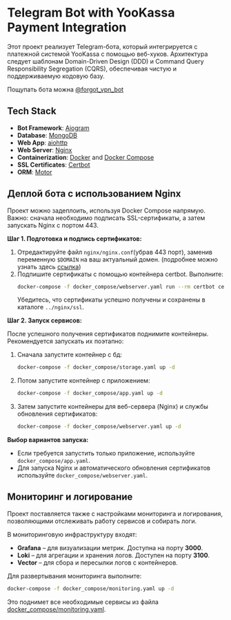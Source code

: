 
# Telegram Bot with YooKassa Payment Integration

Этот проект реализует Telegram-бота, который интегрируется с платежной системой YooKassa с помощью веб-хуков. Архитектура следует шаблонам Domain-Driven Design (DDD) и Command Query Responsibility Segregation (CQRS), обеспечивая чистую и поддерживаемую кодовую базу.

Пощупать бота можна [@forgot_vpn_bot](https://t.me/forgot_vpn_bot)

## Tech Stack

- **Bot Framework**: [Aiogram](https://aiogram.dev/)
- **Database**: [MongoDB](https://www.mongodb.com/)
- **Web App**: [aiohttp](https://docs.aiohttp.org/en/stable/)
- **Web Server**: [Nginx](https://www.nginx.com/)
- **Containerization**: [Docker](https://www.docker.com/) and [Docker Compose](https://docs.docker.com/compose/)
- **SSL Certificates**: [Certbot](https://certbot.eff.org/)
- **ORM**: [Motor](https://motor.readthedocs.io/en/stable/)

## Деплой бота с использованием Nginx

Проект можно задеплоить, используя Docker Compose напрямую. Важно: сначала необходимо подписать SSL-сертификаты, а затем запускать Nginx c портом 443.

**Шаг 1. Подготовка и подпись сертификатов:**

1. Отредактируйте файл `nginx/nginx.conf`(убрав 443 порт), заменив переменную `$DOMAIN` на ваш актуальный домен. (подробнее можно узнать здесь [ссылка](https://github.com/ssharkexe/telegram-nginx-docker-webhook/blob/main/README.md))
2. Подпишите сертификаты с помощью контейнера certbot. Выполните:
   ```bash
   docker-compose -f docker_compose/webserver.yaml run --rm certbot certonly --webroot --webroot-path=/var/www/certbot -d ваш_домен
   ```
   Убедитесь, что сертификаты успешно получены и сохранены в каталоге `../nginx/ssl`.

**Шаг 2. Запуск сервисов:**

После успешного получения сертификатов поднимите контейнеры. Рекомендуется запускать их поэтапно:

1. Сначала запустите контейнер с бд:
   ```bash
   docker-compose -f docker_compose/storage.yaml up -d
   ```
2. Потом запустите контейнер с приложением:
    ```bash
   docker-compose -f docker_compose/app.yaml up -d
   ```
3. Затем запустите контейнеры для веб-сервера (Nginx) и службы обновления сертификатов:
   ```bash
   docker-compose -f docker_compose/webserver.yaml up -d
   ```

**Выбор вариантов запуска:**

- Если требуется запустить только приложение, используйте `docker_compose/app.yaml`.
- Для запуска Nginx и автоматического обновления сертификатов используйте `docker_compose/webserver.yaml`.


## Мониторинг и логирование

Проект поставляется также с настройками мониторинга и логирования, позволяющими отслеживать работу сервисов и собирать логи.

В мониторинговую инфраструктуру входят:
- **Grafana** – для визуализации метрик. Доступна на порту **3000**.
- **Loki** – для агрегации и хранения логов. Доступен на порту **3100**.
- **Vector** – для сбора и пересылки логов с контейнеров.

Для развертывания мониторинга выполните:
```bash
docker-compose -f docker_compose/monitoring.yaml up -d
```
Это поднимет все необходимые сервисы из файла [docker_compose/monitoring.yaml](docker_compose/monitoring.yaml).
